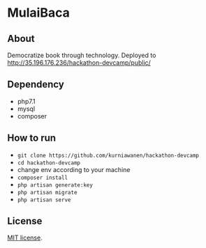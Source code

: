 # MulaiBaca


## About
Democratize book through technology.
Deployed to http://35.196.176.236/hackathon-devcamp/public/

## Dependency
- php7.1
- mysql
- composer

## How to run
- `git clone https://github.com/kurniawanen/hackathon-devcamp`
- `cd hackathon-devcamp`
- change env according to your machine
- `composer install`
- `php artisan generate:key`
- `php artisan migrate`
- `php artisan serve`

## License

[MIT license](https://opensource.org/licenses/MIT).
